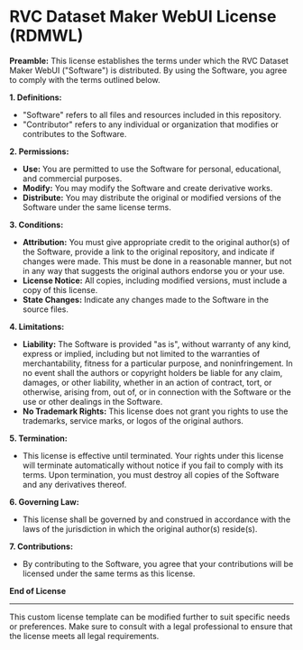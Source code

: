 # RVC Dataset Maker WebUI License (RDMWL)

**Preamble:**
This license establishes the terms under which the RVC Dataset Maker WebUI ("Software") is distributed. By using the Software, you agree to comply with the terms outlined below.

**1. Definitions:**
- "Software" refers to all files and resources included in this repository.
- "Contributor" refers to any individual or organization that modifies or contributes to the Software.

**2. Permissions:**
- **Use:** You are permitted to use the Software for personal, educational, and commercial purposes.
- **Modify:** You may modify the Software and create derivative works.
- **Distribute:** You may distribute the original or modified versions of the Software under the same license terms.

**3. Conditions:**
- **Attribution:** You must give appropriate credit to the original author(s) of the Software, provide a link to the original repository, and indicate if changes were made. This must be done in a reasonable manner, but not in any way that suggests the original authors endorse you or your use.
- **License Notice:** All copies, including modified versions, must include a copy of this license.
- **State Changes:** Indicate any changes made to the Software in the source files.

**4. Limitations:**
- **Liability:** The Software is provided "as is", without warranty of any kind, express or implied, including but not limited to the warranties of merchantability, fitness for a particular purpose, and noninfringement. In no event shall the authors or copyright holders be liable for any claim, damages, or other liability, whether in an action of contract, tort, or otherwise, arising from, out of, or in connection with the Software or the use or other dealings in the Software.
- **No Trademark Rights:** This license does not grant you rights to use the trademarks, service marks, or logos of the original authors.

**5. Termination:**
- This license is effective until terminated. Your rights under this license will terminate automatically without notice if you fail to comply with its terms. Upon termination, you must destroy all copies of the Software and any derivatives thereof.

**6. Governing Law:**
- This license shall be governed by and construed in accordance with the laws of the jurisdiction in which the original author(s) reside(s).

**7. Contributions:**
- By contributing to the Software, you agree that your contributions will be licensed under the same terms as this license.

**End of License**

---

This custom license template can be modified further to suit specific needs or preferences. Make sure to consult with a legal professional to ensure that the license meets all legal requirements.
